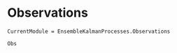 # Observations

```@meta
CurrentModule = EnsembleKalmanProcesses.Observations
```

```@docs
Obs
```


